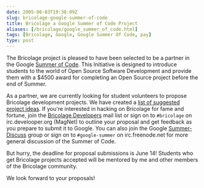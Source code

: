 ```yaml
--- 
date: 2005-06-03T19:38:09Z
slug: bricolage-google-summer-of-code
title: Bricolage a Google Summer of Code Project
aliases: [/bricolage/google_summer_of_code.html]
tags: [Bricolage, Google, Google Summer Of Code, pay]
type: post
---
```


The Bricolage project is pleased to have been selected to be a partner in the
Google [Summer of Code]. This Initiative is designed to introduce students to
the world of Open Source Software Development and provide them with a $4500
award for completing an Open Source project before the end of Summer.

As a partner, we are currently looking for student volunteers to propose
Bricolage development projects. We have created a [list of suggested project
ideas]. If you're interested in hacking on Bricolage for fame and fortune, join
the [Bricolage Developers] mail list or sign on to `#bricolage` on
irc.develooper.org (MagNet) to outline your proposal and get feedback as you
prepare to submit it to Google. You can also join the Google [Summer-Discuss]
group or sign on to `#google-summer` on irc.freenode.net for more general
discussion of the Summer of Code.

But hurry, the deadline for proposal submissions is June 14! Students who get
Bricolage projects accepted will be mentored by me and other members of the
Bricolage community.

We look forward to your proposals!

  [Summer of Code]: %20http://code.google.com/summerofcode.html
  [list of suggested project ideas]: http://www.bricolage.cc/dev/summer_of_code/
  [Bricolage Developers]: http://www.bricolage.cc/support/lists/
    "Bricolage Mail List Subscription"
  [Summer-Discuss]: http://groups-beta.google.com/group/summer-discuss
